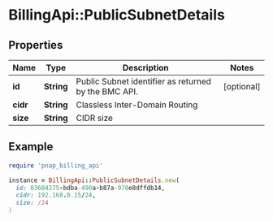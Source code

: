 # BillingApi::PublicSubnetDetails

## Properties

| Name | Type | Description | Notes |
| ---- | ---- | ----------- | ----- |
| **id** | **String** | Public Subnet identifier as returned by the BMC API. | [optional] |
| **cidr** | **String** | Classless Inter-Domain Routing |  |
| **size** | **String** | CIDR size |  |

## Example

```ruby
require 'pnap_billing_api'

instance = BillingApi::PublicSubnetDetails.new(
  id: 83604275-bdba-490a-b87a-978e8dffdb14,
  cidr: 192.168.0.15/24,
  size: /24
)
```

